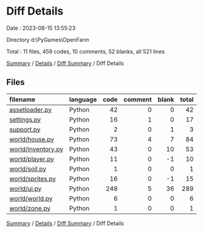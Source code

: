 # Diff Details

Date : 2023-08-15 13:55:23

Directory d:\\PyGames\\OpenFarm

Total : 11 files,  459 codes, 10 comments, 52 blanks, all 521 lines

[Summary](results.md) / [Details](details.md) / [Diff Summary](diff.md) / Diff Details

## Files
| filename | language | code | comment | blank | total |
| :--- | :--- | ---: | ---: | ---: | ---: |
| [assetloader.py](/assetloader.py) | Python | 42 | 0 | 0 | 42 |
| [settings.py](/settings.py) | Python | 16 | 1 | 0 | 17 |
| [support.py](/support.py) | Python | 2 | 0 | 1 | 3 |
| [world/house.py](/world/house.py) | Python | 73 | 4 | 7 | 84 |
| [world/inventory.py](/world/inventory.py) | Python | 43 | 0 | 10 | 53 |
| [world/player.py](/world/player.py) | Python | 11 | 0 | -1 | 10 |
| [world/soil.py](/world/soil.py) | Python | 1 | 0 | 0 | 1 |
| [world/sprites.py](/world/sprites.py) | Python | 16 | 0 | -1 | 15 |
| [world/ui.py](/world/ui.py) | Python | 248 | 5 | 36 | 289 |
| [world/world.py](/world/world.py) | Python | 6 | 0 | 0 | 6 |
| [world/zone.py](/world/zone.py) | Python | 1 | 0 | 0 | 1 |

[Summary](results.md) / [Details](details.md) / [Diff Summary](diff.md) / Diff Details